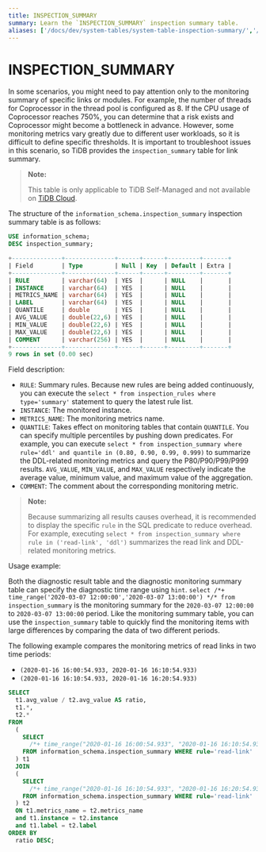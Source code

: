 ```yaml
---
title: INSPECTION_SUMMARY
summary: Learn the `INSPECTION_SUMMARY` inspection summary table.
aliases: ['/docs/dev/system-tables/system-table-inspection-summary/','/docs/dev/reference/system-databases/inspection-summary/','/tidb/dev/system-table-inspection-summary/']
---
```


# INSPECTION_SUMMARY

In some scenarios, you might need to pay attention only to the monitoring summary of specific links or modules. For example, the number of threads for Coprocessor in the thread pool is configured as 8. If the CPU usage of Coprocessor reaches 750%, you can determine that a risk exists and Coprocessor might become a bottleneck in advance. However, some monitoring metrics vary greatly due to different user workloads, so it is difficult to define specific thresholds. It is important to troubleshoot issues in this scenario, so TiDB provides the `inspection_summary` table for link summary.

> **Note:**
>
> This table is only applicable to TiDB Self-Managed and not available on [TiDB Cloud](https://docs.pingcap.com/tidbcloud/).

The structure of the `information_schema.inspection_summary` inspection summary table is as follows:


```sql
USE information_schema;
DESC inspection_summary;
```

```sql
+--------------+--------------+------+------+---------+-------+
| Field        | Type         | Null | Key  | Default | Extra |
+--------------+--------------+------+------+---------+-------+
| RULE         | varchar(64)  | YES  |      | NULL    |       |
| INSTANCE     | varchar(64)  | YES  |      | NULL    |       |
| METRICS_NAME | varchar(64)  | YES  |      | NULL    |       |
| LABEL        | varchar(64)  | YES  |      | NULL    |       |
| QUANTILE     | double       | YES  |      | NULL    |       |
| AVG_VALUE    | double(22,6) | YES  |      | NULL    |       |
| MIN_VALUE    | double(22,6) | YES  |      | NULL    |       |
| MAX_VALUE    | double(22,6) | YES  |      | NULL    |       |
| COMMENT      | varchar(256) | YES  |      | NULL    |       |
+--------------+--------------+------+------+---------+-------+
9 rows in set (0.00 sec)
```

Field description:

* `RULE`: Summary rules. Because new rules are being added continuously, you can execute the `select * from inspection_rules where type='summary'` statement to query the latest rule list.
* `INSTANCE`: The monitored instance.
* `METRICS_NAME`: The monitoring metrics name.
* `QUANTILE`: Takes effect on monitoring tables that contain `QUANTILE`. You can specify multiple percentiles by pushing down predicates. For example, you can execute `select * from inspection_summary where rule='ddl' and quantile in (0.80, 0.90, 0.99, 0.999)` to summarize the DDL-related monitoring metrics and query the P80/P90/P99/P999 results. `AVG_VALUE`, `MIN_VALUE`, and `MAX_VALUE` respectively indicate the average value, minimum value, and maximum value of the aggregation.
* `COMMENT`: The comment about the corresponding monitoring metric.

> **Note:**
>
> Because summarizing all results causes overhead, it is recommended to display the specific `rule` in the SQL predicate to reduce overhead. For example, executing `select * from inspection_summary where rule in ('read-link', 'ddl')` summarizes the read link and DDL-related monitoring metrics.

Usage example:

Both the diagnostic result table and the diagnostic monitoring summary table can specify the diagnostic time range using `hint`. `select /*+ time_range('2020-03-07 12:00:00','2020-03-07 13:00:00') */* from inspection_summary` is the monitoring summary for the `2020-03-07 12:00:00` to `2020-03-07 13:00:00` period. Like the monitoring summary table, you can use the `inspection_summary` table to quickly find the monitoring items with large differences by comparing the data of two different periods.

The following example compares the monitoring metrics of read links in two time periods:

* `(2020-01-16 16:00:54.933, 2020-01-16 16:10:54.933)`
* `(2020-01-16 16:10:54.933, 2020-01-16 16:20:54.933)`


```sql
SELECT
  t1.avg_value / t2.avg_value AS ratio,
  t1.*,
  t2.*
FROM
  (
    SELECT
      /*+ time_range("2020-01-16 16:00:54.933", "2020-01-16 16:10:54.933")*/ *
    FROM information_schema.inspection_summary WHERE rule='read-link'
  ) t1
  JOIN
  (
    SELECT
      /*+ time_range("2020-01-16 16:10:54.933", "2020-01-16 16:20:54.933")*/ *
    FROM information_schema.inspection_summary WHERE rule='read-link'
  ) t2
  ON t1.metrics_name = t2.metrics_name
  and t1.instance = t2.instance
  and t1.label = t2.label
ORDER BY
  ratio DESC;
```
